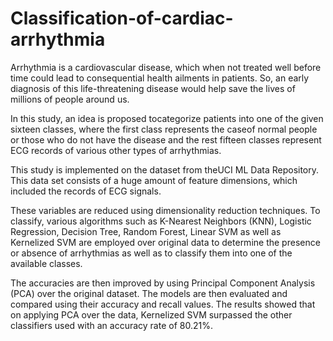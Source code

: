 # Classification-of-cardiac-arrhythmia
Arrhythmia is a cardiovascular disease, which when not treated well before time could lead to
consequential health ailments in patients. So, an early diagnosis of this life-threatening disease
would help save the lives of millions of people around us.

In this study, an idea is proposed tocategorize patients into one of the given sixteen classes, 
where the first class represents the caseof normal people or those who do not have the disease and the rest fifteen classes represent ECG
records of various other types of arrhythmias. 

This study is implemented on the dataset from theUCI ML Data Repository. This data set consists of a huge amount of feature dimensions, 
which included the records of ECG signals.

These variables are reduced using dimensionality reduction techniques. To classify, various algorithms such as K-Nearest Neighbors (KNN), Logistic
Regression, Decision Tree, Random Forest, Linear SVM as well as Kernelized SVM are employed
over original data to determine the presence or absence of arrhythmias as well as to classify them
into one of the available classes. 

The accuracies are then improved by using Principal Component
Analysis (PCA) over the original dataset. The models are then evaluated and compared using their
accuracy and recall values. The results showed that on applying PCA over the data, Kernelized
SVM surpassed the other classifiers used with an accuracy rate of 80.21%.
